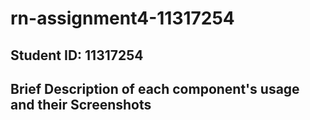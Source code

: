 # rn-assignment4-11317254

## **Student ID**: 11317254

## Brief Description of each component's usage and their Screenshots